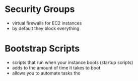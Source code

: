 # Security Groups

- virtual firewalls for EC2 instances
- by default they block everything

# Bootstrap Scripts

- scripts that run when your instance boots (startup scripts)
- adds to the amount of time it takes to boot 
- allows you to automate tasks tho